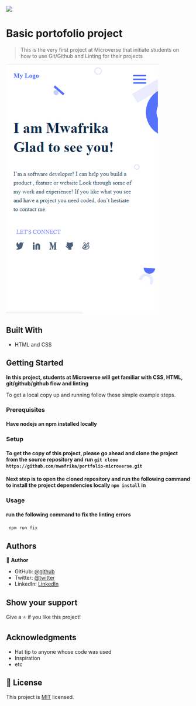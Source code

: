 ![](https://img.shields.io/badge/Microverse-blueviolet)

# Basic portofolio project

> This is the very first project at Microverse that initiate students on how to use Git/Github and Linting for their projects

![screenshot](./src/assert/images/portofolio.PNG)

## Built With

- HTML and CSS

## Getting Started

**In this project, students at Microverse will get familiar with CSS, HTML, git/github/github flow and linting**

To get a local copy up and running follow these simple example steps.

### Prerequisites

#### Have nodejs an npm installed locally

### Setup

#### To get the copy of this project, please go ahead and clone the project from the source repository and run `git clone https://github.com/mwafrika/portfolio-microverse.git`

#### Next step is to open the cloned repository and run the following command to install the project dependencies locally `npm install` in

### Usage

#### run the following command to fix the linting errors

` npm run fix`

## Authors

👤 **Author**

- GitHub: [@github](https://github.com/mwafrika)
- Twitter: [@twitter](https://twitter.com/mwafrikamufung1)
- LinkedIn: [LinkedIn](https://www.linkedin.com/in/mwafrika-mufungizi)

## Show your support

Give a ⭐️ if you like this project!

## Acknowledgments

- Hat tip to anyone whose code was used
- Inspiration
- etc

## 📝 License

This project is [MIT](./MIT.md) licensed.

